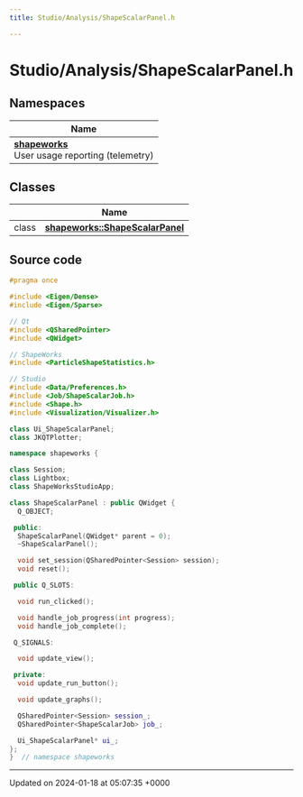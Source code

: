 ```yaml
---
title: Studio/Analysis/ShapeScalarPanel.h

---
```


# Studio/Analysis/ShapeScalarPanel.h



## Namespaces

| Name           |
| -------------- |
| **[shapeworks](../Namespaces/namespaceshapeworks.md)** <br>User usage reporting (telemetry)  |

## Classes

|                | Name           |
| -------------- | -------------- |
| class | **[shapeworks::ShapeScalarPanel](../Classes/classshapeworks_1_1ShapeScalarPanel.md)**  |




## Source code

```cpp
#pragma once

#include <Eigen/Dense>
#include <Eigen/Sparse>

// Qt
#include <QSharedPointer>
#include <QWidget>

// ShapeWorks
#include <ParticleShapeStatistics.h>

// Studio
#include <Data/Preferences.h>
#include <Job/ShapeScalarJob.h>
#include <Shape.h>
#include <Visualization/Visualizer.h>

class Ui_ShapeScalarPanel;
class JKQTPlotter;

namespace shapeworks {

class Session;
class Lightbox;
class ShapeWorksStudioApp;

class ShapeScalarPanel : public QWidget {
  Q_OBJECT;

 public:
  ShapeScalarPanel(QWidget* parent = 0);
  ~ShapeScalarPanel();

  void set_session(QSharedPointer<Session> session);
  void reset();

 public Q_SLOTS:

  void run_clicked();

  void handle_job_progress(int progress);
  void handle_job_complete();

 Q_SIGNALS:

  void update_view();

 private:
  void update_run_button();

  void update_graphs();

  QSharedPointer<Session> session_;
  QSharedPointer<ShapeScalarJob> job_;

  Ui_ShapeScalarPanel* ui_;
};
}  // namespace shapeworks
```


-------------------------------

Updated on 2024-01-18 at 05:07:35 +0000
